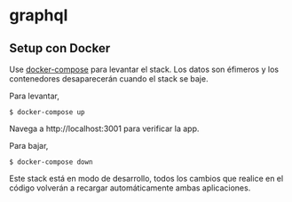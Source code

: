 # graphql

## Setup con Docker

Use [docker-compose](https://docs.docker.com/compose/) para levantar el stack. Los datos son éfimeros y los contenedores desaparecerán cuando el stack se baje.

Para levantar,

    $ docker-compose up

Navega a http://localhost:3001 para verificar la app.

Para bajar,

    $ docker-compose down

Este stack está en modo de desarrollo, todos los cambios que realice en el código volverán a recargar automáticamente ambas aplicaciones.
